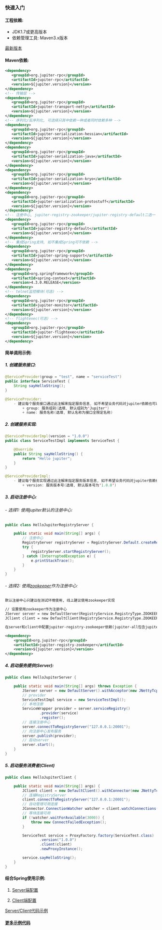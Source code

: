 ### 快速入门

#### 工程依赖:
+ JDK1.7或更高版本
+ 依赖管理工具: Maven3.x版本

[最新版本](http://search.maven.org/#search%7Cga%7C1%7Corg.jupiter-rpc)

#### Maven依赖:

```xml
<dependency>
   <groupId>org.jupiter-rpc</groupId>
   <artifactId>jupiter-rpc</artifactId>
   <version>${jupiter.version}</version>
</dependency>
<!-- 传输层 -->
<dependency>
   <groupId>org.jupiter-rpc</groupId>
   <artifactId>jupiter-transport-netty</artifactId>
   <version>${jupiter.version}</version>
</dependency>
<!-- 序列化/反序列化, 可选择只其中依赖一种或者同时依赖多种 -->
<dependency>
   <groupId>org.jupiter-rpc</groupId>
   <artifactId>jupiter-serialization-hessian</artifactId>
   <version>${jupiter.version}</version>
</dependency>
<dependency>
   <groupId>org.jupiter-rpc</groupId>
   <artifactId>jupiter-serialization-java</artifactId>
   <version>${jupiter.version}</version>
</dependency>
<dependency>
   <groupId>org.jupiter-rpc</groupId>
   <artifactId>jupiter-serialization-kryo</artifactId>
   <version>${jupiter.version}</version>
</dependency>
<dependency>
   <groupId>org.jupiter-rpc</groupId>
   <artifactId>jupiter-serialization-protostuff</artifactId>
   <version>${jupiter.version}</version>
</dependency>
<!-- 注册中心, jupiter-registry-zookeeper/jupiter-registry-default二选一 -->
<dependency>
   <groupId>org.jupiter-rpc</groupId>
   <artifactId>jupiter-registry-default</artifactId>
   <version>${jupiter.version}</version>
</dependency>
<!-- 集成Spring支持, 如不集成Spring可不依赖 -->
<dependency>
   <groupId>org.jupiter-rpc</groupId>
   <artifactId>jupiter-spring-support</artifactId>
   <version>${jupiter.version}</version>
</dependency>
<dependency>
   <groupId>org.springframework</groupId>
   <artifactId>spring-context</artifactId>
   <version>4.3.0.RELEASE</version>
</dependency>
<!-- telnet监控模块(可选) -->
<dependency>
   <groupId>org.jupiter-rpc</groupId>
   <artifactId>jupiter-monitor</artifactId>
   <version>${jupiter.version}</version>
</dependency>
<!-- flightexec(可选) -->
<dependency>
   <groupId>org.jupiter-rpc</groupId>
   <artifactId>jupiter-flightexec</artifactId>
   <version>${jupiter.version}</version>
</dependency>
```

#### 简单调用示例:
##### 1. 创建服务接口:

```java
@ServiceProvider(group = "test", name = "serviceTest")
public interface ServiceTest {
    String sayHelloString();
}

@ServiceProvider:
    - 建议每个服务接口通过此注解来指定服务信息, 如不希望业务代码对jupiter依赖也可以不使用此注解而手动去设置服务信息
        + group: 服务组别(选填, 默认组别为'Jupiter')
        + name: 服务名称(选填, 默认名称为接口全限定名称)
```

##### 2. 创建服务实现:

```java
@ServiceProviderImpl(version = "1.0.0")
public class ServiceTestImpl implements ServiceTest {

    @Override
    public String sayHelloString() {
        return "Hello jupiter";
    }
}

@ServiceProviderImpl:
    - 建议每个服务实现通过此注解来指定服务版本信息, 如不希望业务代码对jupiter依赖也可以不使用此注解而手动去设置版本信息
        + version: 服务版本号(选填, 默认版本号为'1.0.0')
```

##### 3. 启动注册中心:
###### - 选择1: 使用jupiter默认的注册中心:

```java
public class HelloJupiterRegistryServer {

    public static void main(String[] args) {
        // 注册中心
        RegistryServer registryServer = RegistryServer.Default.createRegistryServer(20001, 1);
        try {
            registryServer.startRegistryServer();
        } catch (InterruptedException e) {
            e.printStackTrace();
        }
    }
}
```

###### - 选择2: 使用[zookeeper](https://zookeeper.apache.org/doc/trunk/zookeeperStarted.html)作为注册中心:

```xml
默认注册中心只建议在测试环境使用, 线上建议使用zookeeper实现

// 设置使用zookeeper作为注册中心
JServer server = new DefaultServer(RegistryService.RegistryType.ZOOKEEPER)
JClient client = new DefaultClient(RegistryService.RegistryType.ZOOKEEPER)

在server和client中配置jupiter-registry-zookeeper依赖(jupiter-all包含jupiter-registry-zookeeper)

<dependency>
    <groupId>org.jupiter-rpc</groupId>
    <artifactId>jupiter-registry-zookeeper</artifactId>
    <version>${jupiter.version}</version>
</dependency>
```

##### 4. 启动服务提供(Server):

```java
public class HelloJupiterServer {

    public static void main(String[] args) throws Exception {
        JServer server = new DefaultServer().withAcceptor(new JNettyTcpAcceptor(18090));
        // provider
        ServiceTestImpl service = new ServiceTestImpl();
        // 本地注册
        ServiceWrapper provider = server.serviceRegistry()
                .provider(service)
                .register();
        // 连接注册中心
        server.connectToRegistryServer("127.0.0.1:20001");
        // 向注册中心发布服务
        server.publish(provider);
        // 启动server
        server.start();
    }
}
```

##### 5. 启动服务消费者(Client)

```java
public class HelloJupiterClient {

    public static void main(String[] args) {
        JClient client = new DefaultClient().withConnector(new JNettyTcpConnector());
        // 连接RegistryServer
        client.connectToRegistryServer("127.0.0.1:20001");
        // 自动管理可用连接
        JConnector.ConnectionWatcher watcher = client.watchConnections(ServiceTest.class);
        // 等待连接可用
        if (!watcher.waitForAvailable(3000)) {
            throw new ConnectFailedException();
        }

        ServiceTest service = ProxyFactory.factory(ServiceTest.class)
                .version("1.0.0")
                .client(client)
                .newProxyInstance();

        service.sayHelloString();
    }
}
```

#### 结合Spring使用示例:
1. [Server端配置](https://github.com/fengjiachun/Jupiter/blob/master/jupiter-example/src/main/resources/spring-provider.xml)

2. [Client端配置](https://github.com/fengjiachun/Jupiter/blob/master/jupiter-example/src/main/resources/spring-consumer.xml)

[Server/Client代码示例](https://github.com/fengjiachun/Jupiter/tree/master/jupiter-example/src/main/java/org/jupiter/example/spring)

#### [更多示例代码](https://github.com/fengjiachun/Jupiter/tree/master/jupiter-example/src/main/java/org/jupiter/example)
